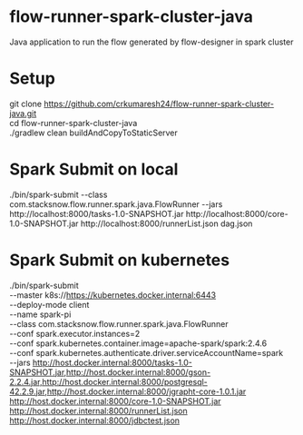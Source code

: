 # flow-runner-spark-cluster-java
Java application to run the flow generated by flow-designer in spark cluster

# Setup
git clone https://github.com/crkumaresh24/flow-runner-spark-cluster-java.git  
cd flow-runner-spark-cluster-java  
./gradlew clean buildAndCopyToStaticServer  

# Spark Submit on local
./bin/spark-submit --class com.stacksnow.flow.runner.spark.java.FlowRunner --jars http://localhost:8000/tasks-1.0-SNAPSHOT.jar http://localhost:8000/core-1.0-SNAPSHOT.jar  http://localhost:8000/runnerList.json dag.json

# Spark Submit on kubernetes
./bin/spark-submit \
    --master k8s://https://kubernetes.docker.internal:6443 \
    --deploy-mode client \
    --name spark-pi \
    --class com.stacksnow.flow.runner.spark.java.FlowRunner \
    --conf spark.executor.instances=2 \
    --conf spark.kubernetes.container.image=apache-spark/spark:2.4.6 \
    --conf spark.kubernetes.authenticate.driver.serviceAccountName=spark \
    --jars http://host.docker.internal:8000/tasks-1.0-SNAPSHOT.jar,http://host.docker.internal:8000/gson-2.2.4.jar,http://host.docker.internal:8000/postgresql-42.2.9.jar,http://host.docker.internal:8000/jgrapht-core-1.0.1.jar \
    http://host.docker.internal:8000/core-1.0-SNAPSHOT.jar  http://host.docker.internal:8000/runnerList.json http://host.docker.internal:8000/jdbctest.json
